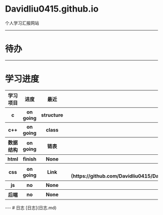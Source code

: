 # Davidliu0415.github.io
个人学习汇报网站

---

# 待办
---
# 学习进度
<table>
  <tr>
    <th>学习项目</th>
    <th>进度</th>
    <th>最近</th>
    <th>笔记链接</th>
  </tr>
  <tr>
    <th>c</th>
    <th>on going</th>
    <th>structure</th>
    <th></th>
  </tr>
  <tr>
    <th>c++</th>
    <th>on going</th>
    <th>class</th>
    <th></th>
  </tr>
  <tr>
    <th>数据结构</th>
    <th>on going</th>
    <th>链表</th>
    <th></th>
  </tr>
  <tr>
    <th>html</th>
    <th>finish</th>
    <th>None</th>
    <th></th>
  </tr>
  <tr>
    <th>css</th>
    <th>on going</th>
    <th>Link</th>
    <th>[笔记链接]（https://github.com/Davidliu0415/Davidliu0415.github.io/blob/main/%E7%AC%94%E8%AE%B0.md）</th>
  </tr>
  <tr>
    <th>js</th>
    <th>no</th>
    <th>None</th>
    <th></th>
  </tr>
  <tr>
    <th>后端</th>
    <th>no</th>
    <th>None</th>
    <th></th>
  </tr>
</table>
---
# 日志
[日志](日志.md)
